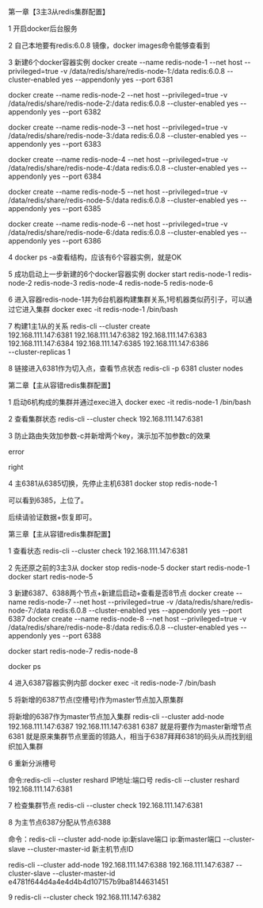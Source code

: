 第一章【3主3从redis集群配置】

1 开启docker后台服务

2 自己本地要有redis:6.0.8 镜像，docker images命令能够查看到

3 新建6个docker容器实例
docker create --name redis-node-1 --net host --privileged=true -v /data/redis/share/redis-node-1:/data redis:6.0.8 --cluster-enabled yes --appendonly yes --port 6381
 
docker create --name redis-node-2 --net host --privileged=true -v /data/redis/share/redis-node-2:/data redis:6.0.8 --cluster-enabled yes --appendonly yes --port 6382
 
docker create --name redis-node-3 --net host --privileged=true -v /data/redis/share/redis-node-3:/data redis:6.0.8 --cluster-enabled yes --appendonly yes --port 6383
 
docker create --name redis-node-4 --net host --privileged=true -v /data/redis/share/redis-node-4:/data redis:6.0.8 --cluster-enabled yes --appendonly yes --port 6384
 
docker create --name redis-node-5 --net host --privileged=true -v /data/redis/share/redis-node-5:/data redis:6.0.8 --cluster-enabled yes --appendonly yes --port 6385
 
docker create --name redis-node-6 --net host --privileged=true -v /data/redis/share/redis-node-6:/data redis:6.0.8 --cluster-enabled yes --appendonly yes --port 6386

4 docker ps -a查看结构，应该有6个容器实例，就是OK


5 成功启动上一步新建的6个docker容器实例
 docker start redis-node-1 redis-node-2 redis-node-3 redis-node-4 redis-node-5 redis-node-6


6 进入容器redis-node-1并为6台机器构建集群关系,1号机器类似药引子，可以通过它进入集群
docker exec -it redis-node-1 /bin/bash

7 构建1主1从的关系
redis-cli --cluster create \
192.168.111.147:6381 192.168.111.147:6382 192.168.111.147:6383 \
192.168.111.147:6384 192.168.111.147:6385 192.168.111.147:6386 \
--cluster-replicas 1 


8 链接进入6381作为切入点，查看节点状态
  redis-cli -p 6381
  cluster nodes



第二章【主从容错redis集群配置】

1 启动6机构成的集群并通过exec进入
  docker exec -it redis-node-1 /bin/bash


2 查看集群状态
redis-cli --cluster check 192.168.111.147:6381

3 防止路由失效加参数-c并新增两个key，演示加不加参数c的效果

  error

  right


4 主6381从6385切换，先停止主机6381
  docker stop redis-node-1

  可以看到6385，上位了。

  后续请验证数据+恢复即可。


第三章【主从容错redis集群配置】

1 查看状态
  redis-cli --cluster check 192.168.111.147:6381

2 先还原之前的3主3从
  docker stop redis-node-5
docker start redis-node-1
docker start redis-node-5

3 新建6387、6388两个节点+新建后启动+查看是否8节点
  docker create --name redis-node-7 --net host --privileged=true -v /data/redis/share/redis-node-7:/data redis:6.0.8 --cluster-enabled yes --appendonly yes --port 6387
docker create --name redis-node-8 --net host --privileged=true -v /data/redis/share/redis-node-8:/data redis:6.0.8 --cluster-enabled yes --appendonly yes --port 6388

docker start redis-node-7 redis-node-8

docker ps


4 进入6387容器实例内部
  docker exec -it redis-node-7 /bin/bash


5 将新增的6387节点(空槽号)作为master节点加入原集群

 将新增的6387作为master节点加入集群
redis-cli --cluster add-node 192.168.111.147:6387 192.168.111.147:6381
6387 就是将要作为master新增节点
6381  就是原来集群节点里面的领路人，相当于6387拜拜6381的码头从而找到组织加入集群


6 重新分派槽号
 
 命令:redis-cli --cluster reshard IP地址:端口号
redis-cli --cluster reshard 192.168.111.147:6381

7 检查集群节点
  redis-cli --cluster check 192.168.111.147:6381

8  为主节点6387分配从节点6388

 命令：redis-cli --cluster add-node ip:新slave端口 ip:新master端口 --cluster-slave --cluster-master-id 新主机节点ID
 
redis-cli --cluster add-node 192.168.111.147:6388 192.168.111.147:6387 --cluster-slave --cluster-master-id e4781f644d4a4e4d4b4d107157b9ba8144631451


9 redis-cli --cluster check 192.168.111.147:6382